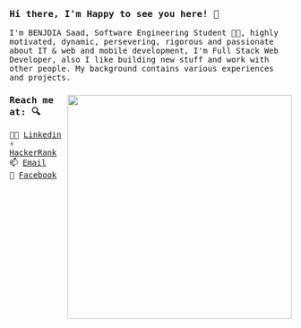 ### <samp>Hi there, I'm Happy to see you here! 👋 </samp>

<samp>
I'm BENJDIA Saad, Software Engineering Student 👨‍🎓, highly motivated, dynamic, persevering, rigorous and passionate about IT & web and mobile development, I'm Full Stack Web Developer, also I like building new stuff and work with other people. My background contains various experiences and projects.

<p>
 <a href="https://blog.stephenajulu.com/"><img width="400" align='right' src="https://github-readme-stats.vercel.app/api?username=benjdiasaad&show_icons=true&hide_border=true"></a>
</p>

### Reach me at: 🔍

👨‍💼 [Linkedin](https://www.linkedin.com/in/saadbenjdia/)<br>
⚡ [HackerRank](https://www.hackerrank.com/benjdiasaad97?hr_r=1)<br>
📫 [Email](mailto:benjdiasaad97@gmail.com) <br>
💬 [Facebook](https://www.facebook.com/profile.php?id=100018258616268)

</smap>
